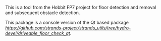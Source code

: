 This is a tool from the Hobbit FP7 project for floor detection and removal and subsequent obstacle detection.

This package is a console version of the Qt based package *https://github.com/strands-project/strands_utils/tree/hydro-devel/driveable_floor_check_qt*.
